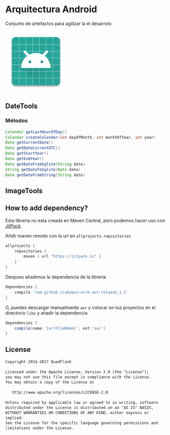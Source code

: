 # Arquitectura Android
Conjunto de artefactos para agilizar la el desarrolo

![icon](https://github.com/vladymix/arch_ast/blob/master/AppTest/app/src/main/res/mipmap-xxxhdpi/ic_launcher.png)

DateTools
-------------
### Métodos 

```groovy
Calendar getLastHourOfDay() 
Calendar createCalendar(int dayOfMonth, int monthOfYear, int year)
Date getCurrentDate()
Date getDateCurrentUTC()
Date getStartYear()
Date getEndYear()
Date getDateFromSqlite(String date)
String getDateToSqlite(Date date)
Date getDateFromString(String date)
```

ImageTools
-------------


## How to add dependency?

Esta libreria no esta creada en Maven Central, pero podemos hacer uso con  [JitPack](https://jitpack.io)

Añdir maven remoto con la url en `allprojects.repositories`

```groovy
allprojects {
	repositories {
		maven { url "https://jitpack.io" }
	}
}
```
Despues añadimos la dependencia de la libreria

```groovy
dependencies {
	compile 'com.github.vladymix:arch_ast:release_1.1'
}
```
O, puedes descargar manualmente `aar` y colocar en tus proyectos en el directorio `libs`
y añadir la dependencia

```groovy
dependencies {
	compile(name:'[arrFileName]', ext:'aar')
}
```

## License

```
Copyright 2014-2017 QuadFlask

Licensed under the Apache License, Version 2.0 (the "License");
you may not use this file except in compliance with the License.
You may obtain a copy of the License at

   http://www.apache.org/licenses/LICENSE-2.0

Unless required by applicable law or agreed to in writing, software
distributed under the License is distributed on an "AS IS" BASIS,
WITHOUT WARRANTIES OR CONDITIONS OF ANY KIND, either express or implied.
See the License for the specific language governing permissions and
limitations under the License.
```
